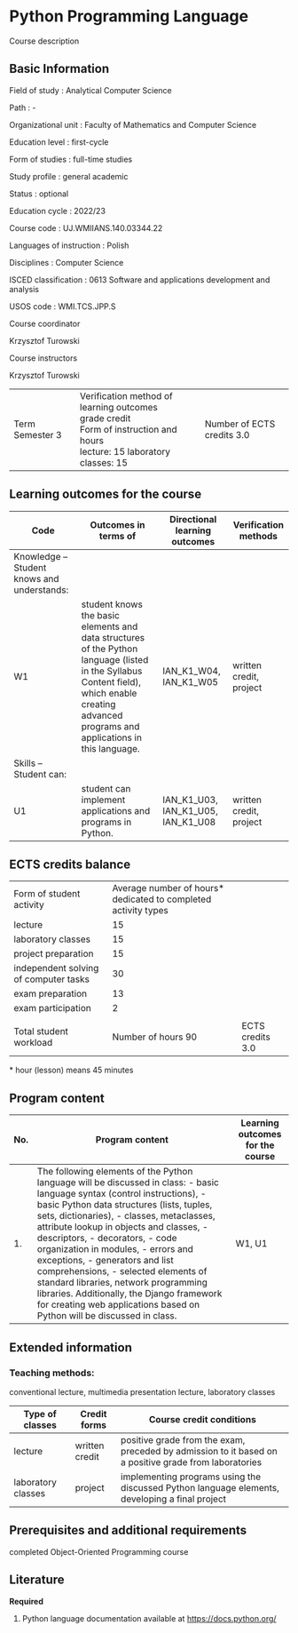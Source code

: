 # Python Programming Language

Course description

## Basic Information

Field of study
:   Analytical Computer Science

Path
:   -

Organizational unit
:   Faculty of Mathematics and Computer Science

Education level
:   first-cycle

Form of studies
:   full-time studies

Study profile
:   general academic

Status
:   optional

Education cycle
:   2022/23

Course code
:   UJ.WMIIANS.140.03344.22

Languages of instruction
:   Polish

Disciplines
:   Computer Science

ISCED classification
:   0613 Software and applications development and analysis

USOS code
:   WMI.TCS.JPP.S

Course coordinator

Krzysztof Turowski

Course instructors

Krzysztof Turowski

|  |  |  |
| --- | --- | --- |
| Term  Semester 3 | Verification method of learning outcomes <br/> grade credit <br/> Form of instruction and hours  <br/> lecture: 15   laboratory classes: 15 | Number of ECTS credits  3.0 |

## Learning outcomes for the course

| Code | Outcomes in terms of | Directional learning outcomes | Verification methods |
| --- | --- | --- | --- |
| Knowledge – Student knows and understands: | | | |
| W1 | student knows the basic elements and data structures of the Python language (listed in the Syllabus Content field), which enable creating advanced programs and applications in this language. | IAN\_K1\_W04,   IAN\_K1\_W05 | written credit, project |
| Skills – Student can: | | | |
| U1 | student can implement applications and programs in Python. | IAN\_K1\_U03,   IAN\_K1\_U05,   IAN\_K1\_U08 | written credit, project |

## ECTS credits balance

|  |  |  |
| --- | --- | --- |
| Form of student activity | Average number of hours\* dedicated to completed activity types | |
| lecture | 15 | |
| laboratory classes | 15 | |
| project preparation | 15 | |
| independent solving of computer tasks | 30 | |
| exam preparation | 13 | |
| exam participation | 2 | |
|  | | |
| Total student workload | Number of hours  90 | ECTS credits  3.0 |

\* hour (lesson) means 45 minutes

## Program content

| No. | Program content | Learning outcomes for the course |
| --- | --- | --- |
| 1. | The following elements of the Python language will be discussed in class:  - basic language syntax (control instructions),  - basic Python data structures (lists, tuples, sets, dictionaries),  - classes, metaclasses, attribute lookup in objects and classes,  - descriptors,  - decorators,  - code organization in modules,  - errors and exceptions,  - generators and list comprehensions,  - selected elements of standard libraries, network programming libraries.    Additionally, the Django framework for creating web applications based on Python will be discussed in class. | W1,   U1 |

## Extended information

### Teaching methods:

conventional lecture, multimedia presentation lecture, laboratory classes

| Type of classes | Credit forms | Course credit conditions |
| --- | --- | --- |
| lecture | written credit | positive grade from the exam, preceded by admission to it based on a positive grade from laboratories |
| laboratory classes | project | implementing programs using the discussed Python language elements, developing a final project |

## Prerequisites and additional requirements

completed Object-Oriented Programming course

## Literature

**Required** 

1. Python language documentation available at https://docs.python.org/